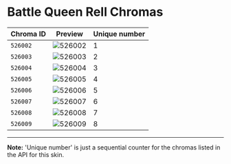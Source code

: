 # Battle Queen Rell Chromas

| Chroma ID | Preview | Unique number |
|---|---|---|
| `526002` | ![526002](https://raw.communitydragon.org/latest/plugins/rcp-be-lol-game-data/global/default/v1/champion-chroma-images/526/526002.png) | 1 |
| `526003` | ![526003](https://raw.communitydragon.org/latest/plugins/rcp-be-lol-game-data/global/default/v1/champion-chroma-images/526/526003.png) | 2 |
| `526004` | ![526004](https://raw.communitydragon.org/latest/plugins/rcp-be-lol-game-data/global/default/v1/champion-chroma-images/526/526004.png) | 3 |
| `526005` | ![526005](https://raw.communitydragon.org/latest/plugins/rcp-be-lol-game-data/global/default/v1/champion-chroma-images/526/526005.png) | 4 |
| `526006` | ![526006](https://raw.communitydragon.org/latest/plugins/rcp-be-lol-game-data/global/default/v1/champion-chroma-images/526/526006.png) | 5 |
| `526007` | ![526007](https://raw.communitydragon.org/latest/plugins/rcp-be-lol-game-data/global/default/v1/champion-chroma-images/526/526007.png) | 6 |
| `526008` | ![526008](https://raw.communitydragon.org/latest/plugins/rcp-be-lol-game-data/global/default/v1/champion-chroma-images/526/526008.png) | 7 |
| `526009` | ![526009](https://raw.communitydragon.org/latest/plugins/rcp-be-lol-game-data/global/default/v1/champion-chroma-images/526/526009.png) | 8 |

---

**Note:** 'Unique number' is just a sequential counter for the chromas listed in the API for this skin.